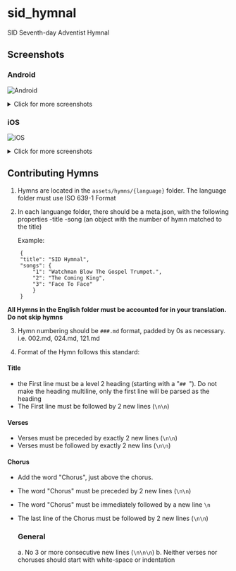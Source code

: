 # sid_hymnal

SID Seventh-day Adventist Hymnal

## Screenshots

### Android
![Android](https://raw.githubusercontent.com/sidadventist/sid_hymnal/master/screenshots/android_song.png)
<details>
  <summary>
    Click for more screenshots
  </summary>

![Android](https://raw.githubusercontent.com/sidadventist/sid_hymnal/master/screenshots/android_search.png)
  
![Android](https://raw.githubusercontent.com/sidadventist/sid_hymnal/master/screenshots/android_settings.png)

![Android](https://raw.githubusercontent.com/sidadventist/sid_hymnal/master/screenshots/android_dark.png)

</details>


### iOS
![iOS](https://raw.githubusercontent.com/sidadventist/sid_hymnal/master/screenshots/ios_song.png)
<details>
  <summary>
    Click for more screenshots
  </summary>
  
![iOS](https://raw.githubusercontent.com/sidadventist/sid_hymnal/master/screenshots/ios_search.png)
  
![iOS](https://raw.githubusercontent.com/sidadventist/sid_hymnal/master/screenshots/ios_settings.png)

![iOS](https://raw.githubusercontent.com/sidadventist/sid_hymnal/master/screenshots/ios_dark.png)

</details>

## Contributing Hymns

1. Hymns are located in the `assets/hymns/{language}` folder. The language folder must use ISO 639-1 Format

2. In each languange folder, there should be a meta.json, with the following properties
    -title
    -song (an object with the number of hymn matched to the title)

    Example:
```
    {
    "title": "SID Hymnal",
    "songs": {
        "1": "Watchman Blow The Gospel Trumpet.",
        "2": "The Coming King",
        "3": "Face To Face"
        }
    }
```

**All Hymns in the English folder must be accounted for in your translation. Do not skip hymns**

3. Hymn numbering should be `###.md` format, padded by 0s as necessary. i.e. 002.md, 024.md, 121.md

4. Format of the Hymn follows this standard:

  #### Title
  - the First line must be a level 2 heading (starting with a "`## `"). Do not make the heading multiline, only the first line will be parsed as the heading
  - The First line must be followed by 2 new lines (`\n\n`)

  #### Verses
  - Verses must be preceded by exactly 2 new lines (`\n\n`)
  - Verses must be followed by exactly 2 new lins  (`\n\n`)

  #### Chorus
  - Add the word "Chorus", just above the chorus.
  - The word "Chorus" must be preceded by 2 new lines (`\n\n`)
  - The word "Chorus" must be immediately followed by a new line `\n`
  - The last line of the Chorus must be followed by 2 new lines (`\n\n`)

    ### General 
    a. No 3 or more consecutive new lines (`\n\n\n`)
    b. Neither verses nor choruses should start with white-space or indentation



